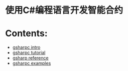 使用C#编程语言开发智能合约
=========================================

# Contents:

* [gsharpc intro](/gsharpc/gsharpc-intro)
* [gsharpc tutorial](/gsharpc/gsharpc-tutorial)
* [gsharp reference](/gsharpc/csharp-language-reference)
* [gsharpc examples](/gsharpc/gsharpc-examples)